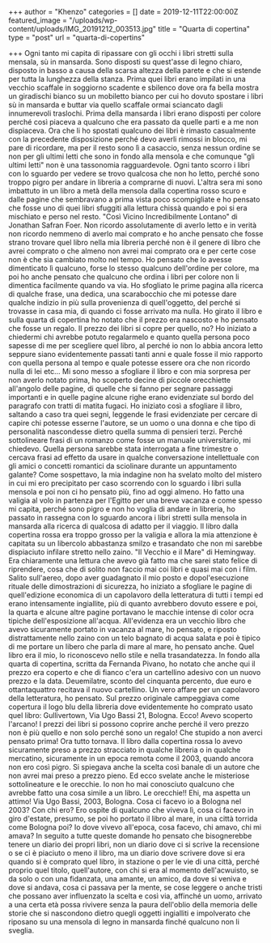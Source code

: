 +++
author = "Khenzo"
categories = []
date = 2019-12-11T22:00:00Z
featured_image = "/uploads/wp-content/uploads/IMG_20191212_003513.jpg"
title = "Quarta di copertina"
type = "post"
url = "quarta-di-copertins"

+++
Ogni tanto mi capita di ripassare con gli occhi i libri stretti sulla mensala, sù in mansarda. Sono disposti su quest'asse di legno chiaro, disposto in basso a causa della scarsa altezza della parete e che si estende per tutta la lunghezza della stanza. Prima quei libri erano impilati in una vecchio scaffale in soggiorno scadente e sbilenco dove ora fa bella mostra un giradischi bianco su un mobiletto bianco per cui ho dovuto spostare i libri sù in mansarda e buttar via quello scaffale ormai sciancato dagli innumerevoli traslochi. Prima della mansarda i libri erano disposti per colore perché così piaceva a qualcuno che era passato da quelle parti e a me non dispiaceva. Ora che li ho spostati qualcuno dei libri è rimasto casualmente con la precedente disposizione perché devo averli rimossi in blocco, mi pare di ricordare, ma per il resto sono lì a casaccio, senza nessun ordine se non per gli ultimi letti che sono in fondo alla mensola e che comunque "gli ultimi letti" non è una tassonomia ragguardevole. Ogni tanto scorro i libri con lo sguardo per vedere se trovo qualcosa che non ho letto, perché sono troppo pigro per andare in libreria a comprarne di nuovi. L'altra sera mi sono imbattuto in un libro a metà della mensola dalla copertina rosso scuro e dalle pagine che sembravano a prima vista poco scompigliate e ho pensato che fosse uno di quei libri sfuggiti alla lettura chissà quando e poi si era mischiato e perso nel resto. "Così Vicino Incredibilmente Lontano" di Jonathan Safran Foer. Non ricordo assolutamente di averlo letto e in verità non ricordo nemmeno di averlo mai comprato e ho anche pensato che fosse strano trovare quel libro nella mia libreria perché non è il genere di libro che avrei comprato o che almeno non avrei mai comprato ora e per certe cose non è che sia cambiato molto nel tempo. Ho pensato che lo avesse dimenticato lì qualcuno, forse lo stesso qualcuno dell'ordine per colore, ma poi ho anche pensato che qualcuno che ordina i libri per colore non li dimentica facilmente quando va via. Ho sfogliato le prime pagina alla ricerca di qualche frase, una dedica, una scarabocchio che mi potesse dare qualche indizio in più sulla provenienza di quell'oggetto, del perché si trovasse in casa mia, di quando ci fosse arrivato ma nulla. Ho girato il libro e sulla quarta di copertina ho notato che il prezzo era nascosto e ho pensato che fosse un regalo. Il prezzo dei libri si copre per quello, no? Ho iniziato a chiedermi chi avrebbe potuto regalarmelo e quanto quella persona poco sapesse di me per scegliere quel libro, al perché io non lo abbia ancora letto seppure siano evidentemente passati tanti anni e quale fosse il mio rapporto con quella persona al tempo e quale potesse essere ora che non ricordo nulla di lei etc... Mi sono messo a sfogliare il libro e con mia sorpresa per non averlo notato prima, ho scoperto decine di piccole orecchiette all'angolo delle pagine, di quelle che si fanno per segnare passaggi importanti e in quelle pagine alcune righe erano evidenziate sul bordo del paragrafo con tratti di matita fugaci. Ho iniziato così a sfogliare il libro, saltando a caso tra quei segni, leggende le frasi evidenziate per cercare di capire chi potesse esserne l'autore, se un uomo o una donna e che tipo di personalità nascondesse dietro quella summa di pensieri terzi. Perché sottolineare frasi di un romanzo come fosse un manuale universitario, mi chiedevo. Quella persona sarebbe stata interrogata a fine trimestre o cercava frasi ad effetto da usare in qualche conversazione intellettuale con gli amici o concetti romantici da sciolinare durante un appuntamento galante? Come sospettavo, la mia indagine non ha svelato molto del mistero in cui mi ero precipitato per caso scorrendo con lo sguardo i libri sulla mensola e poi non ci ho pensato più, fino ad oggi almeno. Ho fatto una valigia al volo in partenza per l'Egitto per una breve vacanza e come spesso mi capita, perché sono pigro e non ho voglia di andare in libreria, ho passato in rassegna con lo sguardo ancora i libri stretti sulla mensola in mansarda alla ricerca di qualcosa di adatto per il viaggio. Il libro dalla copertina rossa era troppo grosso per la valigia e allora la mia attenzione è capitata su un libercolo abbastanza smilzo e trasandato che non mi sarebbe dispiaciuto infilare stretto nello zaino. "Il Vecchio e il Mare" di Hemingway. Era chiaramente una lettura che avevo già fatto ma che sarei stato felice di riprendere, cosa che di solito non faccio mai coi libri e quasi mai con i film. Salito sull'aereo, dopo aver guadagnato il mio posto e dopol'esecuzione rituale delle dimostrazioni di sicurezza, ho iniziato a sfogliare le pagine  di quell'edizione economica di un capolavoro della letteratura di tutti i tempi ed erano intensamente ingiallite, più di quanto avrebbero dovuto essere e poi, la quarta e alcune altre pagine portavano le macchie intense di color ocra tipiche dell'esposizione all'acqua. All'evidenza era un vecchio libro che avevo sicuramente portato in vacanza al mare, ho pensato, e riposto distrattamente nello zaino con un telo bagnato di acqua salata e poi è tipico di me portare un libero che parla di mare al mare, ho pensato anche. Quel libro era il mio, lo riconoscevo nello stile e nella trasandatezza. In fondo alla quarta di copertina, scritta da Fernanda Pivano, ho notato che anche qui il prezzo era coperto e che di fianco c'era un cartellino adesivo con un nuovo prezzo e la data. Deuemilatre, sconto del cinquanta percento, due euro e ottantaquattro recitava il nuovo cartellino. Un vero affare per un capolavoro della letteratura, ho pensato. Sul prezzo originale campeggiava come copertura il logo blu della libreria dove evidentemente ho comprato usato quel libro: Gullivertown, Via Ugo Bassi 21, Bologna. Ecco! Avevo scoperto l'arcano! I prezzi dei libri si possono coprire anche perché il vero prezzo non è più quello e non solo perché sono un regalo! Che stupido a non averci pensato prima! Ora tutto tornava. Il libro dalla copertina rossa lo avevo sicuramente preso a prezzo stracciato in qualche libreria o in qualche mercatino, sicuramente in un epoca remota come il 2003, quando ancora non ero così pigro. Si spiegava anche la scelta così banale di un autore che non avrei mai preso a prezzo pieno. Ed ecco svelate anche le misteriose sottolineature e le orecchie. Io non ho mai conosciuto qualcuno che avrebbe fatto una cosa simile a un libro. Le orecchie!! Ehi, ma aspetta un attimo! Via Ugo Bassi, 2003, Bologna. Cosa ci facevo io a Bologna nel 2003? Con chi ero? Ero ospite di qualcuno che viveva lì, cosa ci facevo in giro d'estate, presumo, se poi ho portato il libro al mare, in una città torrida come Bologna poi? Io dove vivevo all'epoca, cosa facevo, chi amavo, chi mi amava? In seguito a tutte queste domande ho pensato che bisognerebbe tenere un diario dei propri libri, non un diario dove ci si scrive la recensione o se ci è piaciuto o meno il libro, ma un diario dove scrivere dove si era quando si è comprato quel libro, in stazione o per le vie di una città, perché proprio quel titolo, quell'autore, con chi si era al momento dell'acwuisto, se da solo o con una fidanzata, una amante, un amico, da dove si veniva e dove si andava, cosa ci passava per la mente, se cose leggere o anche tristi che possano aver influenzato la scelta e così via, affinché un uomo, arrivato a una certa età  possa rivivere senza la paura dell'oblio della memoria delle storie che si nascondono dietro quegli oggetti ingialliti e impolverato che riposano su una mensola di legno in mansarda finché qualcuno non li sveglia.